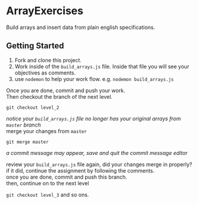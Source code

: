 # ArrayExercises
Build arrays and insert data from plain english specifications.

## Getting Started

1. Fork and clone this project.
2. Work inside of the `build_arrays.js` file. Inside that file you will see your objectives as comments.
3. use `nodemon` to help your work flow. e.g. `nodemon build_arrays.js`

Once you are done, commit and push your work.  
Then checkout the branch of the next level.  

`git checkout level_2`

_notice your `build_arrays.js` file no longer has your original arrays from `master` branch_  
merge your changes from `master`  

`git merge master`  

_a commit message may appear, save and quit the commit message editor_  

review your `build_arrays.js` file again, did your changes merge in properly?  
if it did, continue the assignment by following the comments.  
once you are done, commit and push this branch.  
then, continue on to the next level  


`git checkout level_3` and so ons.


